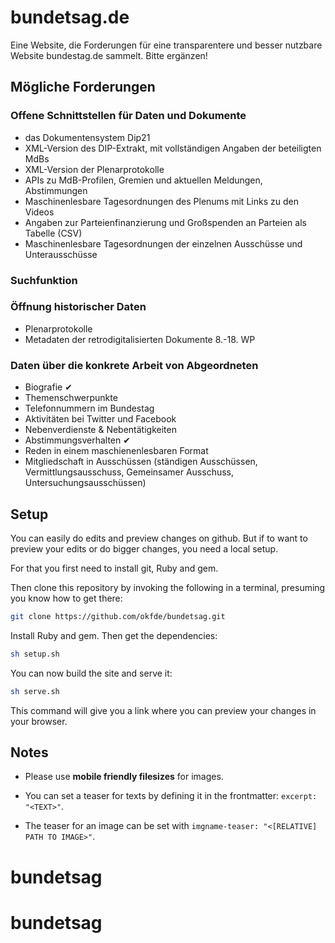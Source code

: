
# bundetsag.de
Eine Website, die Forderungen für eine transparentere und besser nutzbare Website bundestag.de sammelt. Bitte ergänzen!

## Mögliche Forderungen

### Offene Schnittstellen für Daten und Dokumente
- das Dokumentensystem Dip21
- XML-Version des DIP-Extrakt, mit vollständigen Angaben der beteiligten MdBs
- XML-Version der Plenarprotokolle
- APIs zu MdB-Profilen, Gremien und aktuellen Meldungen, Abstimmungen
- Maschinenlesbare Tagesordnungen des Plenums mit Links zu den Videos
- Angaben zur Parteienfinanzierung und Großspenden an Parteien als Tabelle (CSV)
- Maschinenlesbare Tagesordnungen der einzelnen Ausschüsse und Unterausschüsse

### Suchfunktion

### Öffnung historischer Daten
- Plenarprotokolle
- Metadaten der retrodigitalisierten Dokumente 8.-18. WP

### Daten über die konkrete Arbeit von Abgeordneten
- Biografie ✔
- Themenschwerpunkte
- Telefonnummern im Bundestag
- Aktivitäten bei Twitter und Facebook
- Nebenverdienste &amp; Nebentätigkeiten
- Abstimmungsverhalten ✔
- Reden in einem maschienenlesbaren Format
- Mitgliedschaft in Ausschüssen (ständigen Ausschüssen, Vermittlungsausschuss, Gemeinsamer Ausschuss, Untersuchungsausschüssen)


## Setup

You can easily do edits and preview changes on github. But if to want to preview
your edits or do bigger changes, you need a local setup.

For that you first need to install git, Ruby and gem.

Then clone this repository by invoking the following in a terminal,
presuming you know how to get there:

```bash
git clone https://github.com/okfde/bundetsag.git
```
Install Ruby and gem. Then get the dependencies:

```bash
sh setup.sh
```

You can now build the site and serve it:

```bash
sh serve.sh
```

This command will give you a link where you can preview your changes in your browser.

## Notes

 * Please use **mobile friendly filesizes** for images.

 * You can set a teaser for texts by defining it in the frontmatter: `excerpt: "<TEXT>"`.

 * The teaser  for an image can be set with `imgname-teaser: "<[RELATIVE] PATH TO IMAGE>"`.
# bundetsag
# bundetsag
